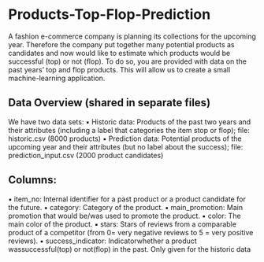 # Products-Top-Flop-Prediction
A fashion e-commerce company is planning its collections for the upcoming year. Therefore the company put together many potential products as candidates and now would like to estimate which products would be successful (top) or not (flop). To do so, you are provided with data on the past years’ top and flop products. This will allow us to create a small machine-learning application.

## Data Overview (shared in separate files)
We have two data sets:
▪ Historic data: Products of the past two years and their attributes (including a label that categories
the item stop or flop); file: historic.csv (8000 products)
▪ Prediction data: Potential products of the upcoming year and their attributes (but no label about the
success); file: prediction_input.csv (2000 product candidates)

## Columns:
▪ item_no: Internal identifier for a past product or a product candidate for the
future.
▪ category: Category of the product.
▪ main_promotion: Main promotion that would be/was used to promote the product.
▪ color: The main color of the product.
▪ stars: Stars of reviews from a comparable product of a competitor (from 0= very negative reviews to
5 = very positive reviews).
▪ success_indicator: Indicatorwhether a product wassuccessful(top) or not(flop) in the past. Only given
for the historic data
